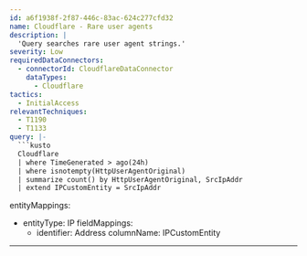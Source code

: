 ```yaml
---
id: a6f1938f-2f87-446c-83ac-624c277cfd32
name: Cloudflare - Rare user agents
description: |
  'Query searches rare user agent strings.'
severity: Low
requiredDataConnectors:
  - connectorId: CloudflareDataConnector
    dataTypes:
      - Cloudflare
tactics:
  - InitialAccess
relevantTechniques:
  - T1190
  - T1133
query: |-
  ```kusto
  Cloudflare
  | where TimeGenerated > ago(24h)
  | where isnotempty(HttpUserAgentOriginal)
  | summarize count() by HttpUserAgentOriginal, SrcIpAddr
  | extend IPCustomEntity = SrcIpAddr
  ```
entityMappings:
  - entityType: IP
    fieldMappings:
      - identifier: Address
        columnName: IPCustomEntity
---
```



